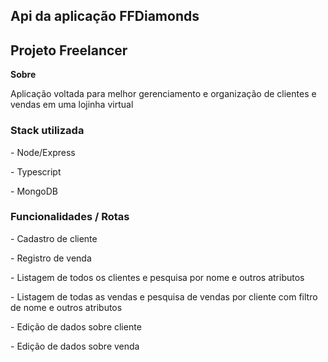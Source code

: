 <h2 color='#0099ff'>Api da aplicação FFDiamonds</h2>

<h2 color = '#999999'>Projeto Freelancer</h2>

<strong>Sobre</strong>

<p>Aplicação voltada para melhor gerenciamento e organização de clientes e vendas em uma lojinha virtual</p>

<h3 color = '#333333'>Stack utilizada </h3>
<p color = '#00cc99'>- Node/Express</p>
<p color = '#0066cc'>- Typescript</p>
<p color = '#00ff99'>- MongoDB</p>

<h3>Funcionalidades / Rotas</h3>
<p>- Cadastro de cliente</p>
<p>- Registro de venda</p>
<p>- Listagem de todos os clientes e pesquisa por nome e outros atributos</p>
<p>- Listagem de todas as vendas e pesquisa de vendas por cliente com filtro de nome e outros atributos</p>
<p>- Edição de dados sobre cliente</p>
<p>- Edição de dados sobre venda</p>
